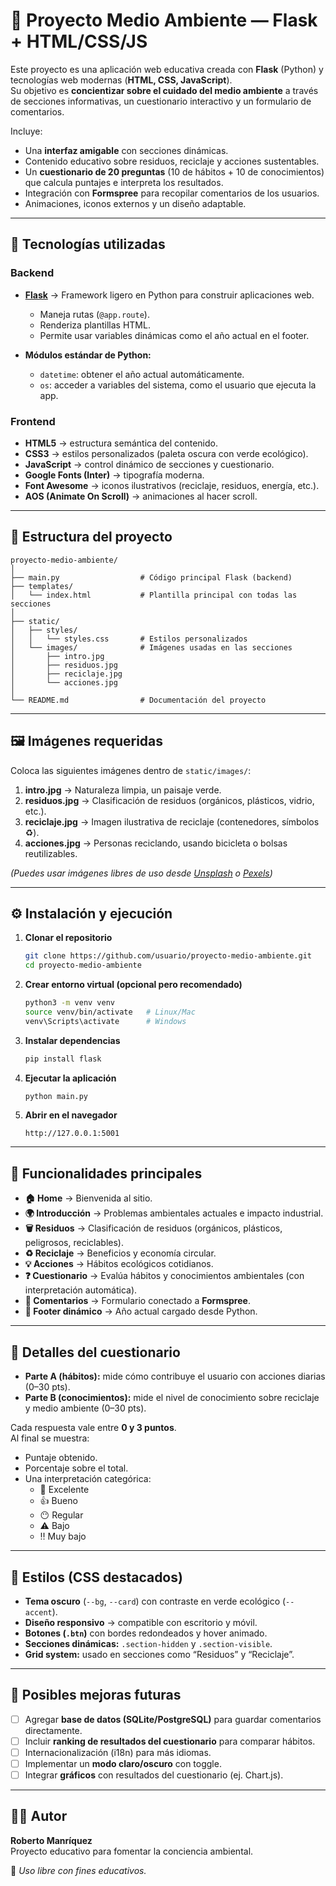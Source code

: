# 🌱 Proyecto Medio Ambiente — Flask + HTML/CSS/JS  

Este proyecto es una aplicación web educativa creada con **Flask** (Python) y tecnologías web modernas (**HTML, CSS, JavaScript**).  
Su objetivo es **concientizar sobre el cuidado del medio ambiente** a través de secciones informativas, un cuestionario interactivo y un formulario de comentarios.  

Incluye:  
- Una **interfaz amigable** con secciones dinámicas.  
- Contenido educativo sobre residuos, reciclaje y acciones sustentables.  
- Un **cuestionario de 20 preguntas** (10 de hábitos + 10 de conocimientos) que calcula puntajes e interpreta los resultados.  
- Integración con **Formspree** para recopilar comentarios de los usuarios.  
- Animaciones, iconos externos y un diseño adaptable.  

---

## 🚀 Tecnologías utilizadas  

### Backend  
- **[Flask](https://flask.palletsprojects.com/)** → Framework ligero en Python para construir aplicaciones web.  
  - Maneja rutas (`@app.route`).  
  - Renderiza plantillas HTML.  
  - Permite usar variables dinámicas como el año actual en el footer.  

- **Módulos estándar de Python:**  
  - `datetime`: obtener el año actual automáticamente.  
  - `os`: acceder a variables del sistema, como el usuario que ejecuta la app.  

### Frontend  
- **HTML5** → estructura semántica del contenido.  
- **CSS3** → estilos personalizados (paleta oscura con verde ecológico).  
- **JavaScript** → control dinámico de secciones y cuestionario.  
- **Google Fonts (Inter)** → tipografía moderna.  
- **Font Awesome** → iconos ilustrativos (reciclaje, residuos, energía, etc.).  
- **AOS (Animate On Scroll)** → animaciones al hacer scroll.  

---

## 📂 Estructura del proyecto  

```
proyecto-medio-ambiente/
│
├── main.py                  # Código principal Flask (backend)
├── templates/
│   └── index.html           # Plantilla principal con todas las secciones
│
├── static/
│   ├── styles/
│   │   └── styles.css       # Estilos personalizados
│   └── images/              # Imágenes usadas en las secciones
│       ├── intro.jpg
│       ├── residuos.jpg
│       ├── reciclaje.jpg
│       └── acciones.jpg
│
└── README.md                # Documentación del proyecto
```

---

## 🖼️ Imágenes requeridas  

Coloca las siguientes imágenes dentro de `static/images/`:

1. **intro.jpg** → Naturaleza limpia, un paisaje verde.  
2. **residuos.jpg** → Clasificación de residuos (orgánicos, plásticos, vidrio, etc.).  
3. **reciclaje.jpg** → Imagen ilustrativa de reciclaje (contenedores, símbolos ♻️).  
4. **acciones.jpg** → Personas reciclando, usando bicicleta o bolsas reutilizables.  

*(Puedes usar imágenes libres de uso desde [Unsplash](https://unsplash.com/) o [Pexels](https://www.pexels.com/))*  

---

## ⚙️ Instalación y ejecución  

1. **Clonar el repositorio**  
   ```bash
   git clone https://github.com/usuario/proyecto-medio-ambiente.git
   cd proyecto-medio-ambiente
   ```

2. **Crear entorno virtual (opcional pero recomendado)**  
   ```bash
   python3 -m venv venv
   source venv/bin/activate   # Linux/Mac
   venv\Scripts\activate      # Windows
   ```

3. **Instalar dependencias**  
   ```bash
   pip install flask
   ```

4. **Ejecutar la aplicación**  
   ```bash
   python main.py
   ```

5. **Abrir en el navegador**  
   ```
   http://127.0.0.1:5001
   ```

---

## 🧩 Funcionalidades principales  

- **🏠 Home** → Bienvenida al sitio.  
- **🌍 Introducción** → Problemas ambientales actuales e impacto industrial.  
- **🗑️ Residuos** → Clasificación de residuos (orgánicos, plásticos, peligrosos, reciclables).  
- **♻️ Reciclaje** → Beneficios y economía circular.  
- **💡 Acciones** → Hábitos ecológicos cotidianos.  
- **❓ Cuestionario** → Evalúa hábitos y conocimientos ambientales (con interpretación automática).  
- **💬 Comentarios** → Formulario conectado a **Formspree**.  
- **📅 Footer dinámico** → Año actual cargado desde Python.  

---

## 📝 Detalles del cuestionario  

- **Parte A (hábitos):** mide cómo contribuye el usuario con acciones diarias (0–30 pts).  
- **Parte B (conocimientos):** mide el nivel de conocimiento sobre reciclaje y medio ambiente (0–30 pts).  

Cada respuesta vale entre **0 y 3 puntos**.  
Al final se muestra:  
- Puntaje obtenido.  
- Porcentaje sobre el total.  
- Una interpretación categórica:  
  - 🌱 Excelente  
  - 👍 Bueno  
  - 😶 Regular  
  - ⚠️ Bajo  
  - ‼️ Muy bajo  

---

## 🎨 Estilos (CSS destacados)  

- **Tema oscuro** (`--bg`, `--card`) con contraste en verde ecológico (`--accent`).  
- **Diseño responsivo** → compatible con escritorio y móvil.  
- **Botones (`.btn`)** con bordes redondeados y hover animado.  
- **Secciones dinámicas:** `.section-hidden` y `.section-visible`.  
- **Grid system:** usado en secciones como “Residuos” y “Reciclaje”.  

---

## 🔮 Posibles mejoras futuras  

- [ ] Agregar **base de datos (SQLite/PostgreSQL)** para guardar comentarios directamente.  
- [ ] Incluir **ranking de resultados del cuestionario** para comparar hábitos.  
- [ ] Internacionalización (i18n) para más idiomas.  
- [ ] Implementar un **modo claro/oscuro** con toggle.  
- [ ] Integrar **gráficos** con resultados del cuestionario (ej. Chart.js).  

---

## 👨‍💻 Autor  

**Roberto Manríquez**  
Proyecto educativo para fomentar la conciencia ambiental.  

📌 *Uso libre con fines educativos.*  
